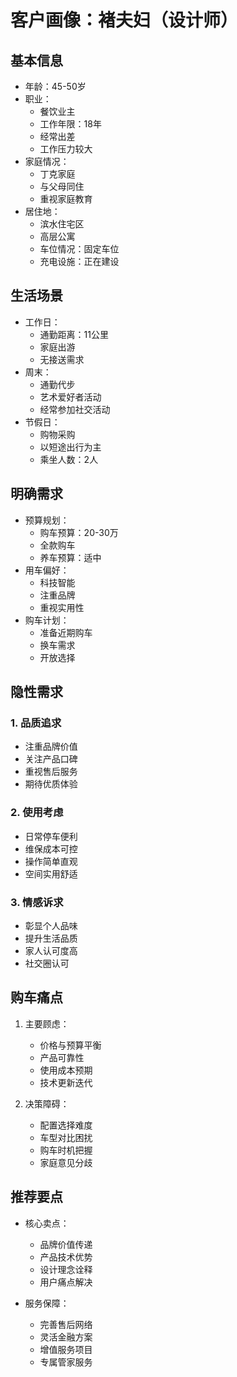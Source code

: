 # 客户画像：褚夫妇（设计师）

## 基本信息
- 年龄：45-50岁
- 职业：
  - 餐饮业主
  - 工作年限：18年
  - 经常出差
  - 工作压力较大
- 家庭情况：
  - 丁克家庭
  - 与父母同住
  - 重视家庭教育
- 居住地：
  - 滨水住宅区
  - 高层公寓
  - 车位情况：固定车位
  - 充电设施：正在建设

## 生活场景
- 工作日：
  - 通勤距离：11公里
  - 家庭出游
  - 无接送需求
- 周末：
  - 通勤代步
  - 艺术爱好者活动
  - 经常参加社交活动
- 节假日：
  - 购物采购
  - 以短途出行为主
  - 乘坐人数：2人

## 明确需求
- 预算规划：
  - 购车预算：20-30万
  - 全款购车
  - 养车预算：适中
- 用车偏好：
  - 科技智能
  - 注重品牌
  - 重视实用性
- 购车计划：
  - 准备近期购车
  - 换车需求
  - 开放选择

## 隐性需求
### 1. 品质追求
- 注重品牌价值
- 关注产品口碑
- 重视售后服务
- 期待优质体验

### 2. 使用考虑
- 日常停车便利
- 维保成本可控
- 操作简单直观
- 空间实用舒适

### 3. 情感诉求
- 彰显个人品味
- 提升生活品质
- 家人认可度高
- 社交圈认可

## 购车痛点
1. 主要顾虑：
   - 价格与预算平衡
   - 产品可靠性
   - 使用成本预期
   - 技术更新迭代

2. 决策障碍：
   - 配置选择难度
   - 车型对比困扰
   - 购车时机把握
   - 家庭意见分歧

## 推荐要点
- 核心卖点：
  - 品牌价值传递
  - 产品技术优势
  - 设计理念诠释
  - 用户痛点解决

- 服务保障：
  - 完善售后网络
  - 灵活金融方案
  - 增值服务项目
  - 专属管家服务